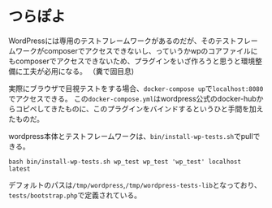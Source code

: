 # つらぽよ

WordPressには専用のテストフレームワークがあるのだが、そのテストフレームワークがcomposerでアクセスできないし、っていうかwpのコアファイルにもcomposerでアクセスできないため、プラグインをいざ作ろうと思うと環境整備に工夫が必用になる。
（糞で固目息)

実際にブラウザで目視テストをする場合、`docker-compose up`で`localhost:8080`でアクセスできる。
この`docker-compose.yml`はwordpress公式のdocker-hubからコピペしてきたものに、このプラグインをバインドするというひと手間を加えたものだ。

wordpress本体とテストフレームワークは、`bin/install-wp-tests.sh`でpullできる。
```
bash bin/install-wp-tests.sh wp_test wp_test 'wp_test' localhost latest 
```
デフォルトのパスは`/tmp/wordpress`,`/tmp/wordpress-tests-lib`となっており、`tests/bootstrap.php`で定義されている。